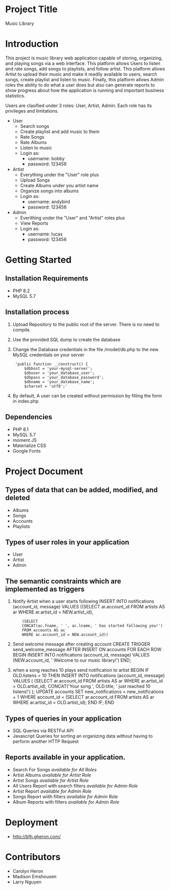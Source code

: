 # Project Title

Music Library

# Introduction

This project is music library web application capable of storing, organizing, and playing songs via a web interface. This platform allows Users to listen and rate songs, add songs to playlists, and follow artist. This platform allows Artist to upload their music and make it readily available to users, search songs, create playlist and listen to music. Finally, this platform allows Admin roles the ability to do what a user does but also can generate reports to show progress about how the application is running and important business statistics.

Users are clasified under 3 roles: User, Artist, Admin. Each role has its privileges and limitations.

* User
  * Search songs
  * Create playlist and add music to them
  * Rate Songs
  * Rate Albums
  * Listen to music
  * Login as:
    * username: bobby
    * password: 123456
* Artist
  * Everything under the "User" role plus
  * Upload Songs
  * Create Albums under you artist name
  * Organize songs into albums
  * Login as:
    * username: andybird
    * password: 123456
* Admin
    * Everithing under the "User" and "Artist" roles plus
    * View Reports
    * Login as:
      * username: lucas
      * password: 123456

# Getting Started

## Installation Requirements

* PHP 8.2
* MySQL 5.7

## Installation process

1. Upload Repository to the public root of the server. There is no need to compile.
2. Use the provided SQL dump to create the database
3. Change the Database credentials in the file /model/db.php to the new MySQL credentials on your server

        'public function __construct() {
            $dbhost = 'your-mysql-server';
            $dbuser = 'your_database_user';
            $dbpass = 'your_database_password';
            $dbname = 'your_database_name';
            $charset = 'utf8';'

4. By default, A user can be created without permission by filling the form in index.php

## Dependencies
  
* PHP 8.1
* MySQL 5.7
* moment JS
* Materialize CSS
* Google Fonts

# Project Document

## Types of data that can be added, modified, and deleted

* Albums
* Songs
* Accounts
* Playlists

## Types of user roles in your application

* User
* Artist
* Admin

## The semantic constraints which are implemented as triggers

1. Notify Artist when a user starts following
           INSERT INTO notifications (account_id, message)
           VALUES
           ((SELECT ar.account_id FROM artists AS ar 
           WHERE ar.artist_id = NEW.artist_id),
           
           (SELECT
           CONCAT(ac.fname, ' ', ac.lname, ' has started following you!')
           FROM accounts AS ac
           WHERE ac.account_id = NEW.account_id))

2. Send welcome message after creating account
            CREATE TRIGGER send_welcome_message
            AFTER INSERT ON accounts FOR EACH ROW
                BEGIN
                INSERT INTO notifications (account_id, message)
                VALUES
                (NEW.account_id, ' Welcome to our music library!')
                END;


3. when a song reaches 10 plays send notification to artist
             BEGIN
                 IF OLD.listens = 10 THEN
                     INSERT INTO notifications (account_id, message)
                     VALUES (
                         (SELECT ar.account_id FROM artists AS ar WHERE ar.artist_id = OLD.artist_id),
                         CONCAT('Your song ', OLD.title, ' just reached 10 listens!')
                     );
                     UPDATE accounts SET new_notifications = new_notifications + 1
               WHERE account_id = (SELECT ar.account_id FROM artists AS ar 
               WHERE ar.artist_id = OLD.artist_id);
                 END IF;
             END

## Types of queries in your application

* SQL Queries via RESTFul API 
* Javascript Queries for sorting an organizing data without having to perform another HTTP Request

## Reports available in your application.

* Search For Songs _available for All Roles_
* Artist Albums _available for Artist Role_
* Artist Songs _available for Artist Role_
* All Users Report with search filters _available for Admin Role_
* Artist Report _available for Admin Role_
* Songs Report wiith filters  _available for Admin Role_
* Album Reports with filters _available for Admin Role_

# Deployment
* http://bfh.gheron.com/

# Contributors

* Carolyn Heron
* Madison Emshousen
* Larry Nguyen
